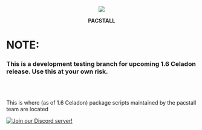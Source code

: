 <p align="center">
<a href="https://github.com/pacstall/pacstall-programs/tree/master/packages"><img src="https://img.shields.io/github/repo-size/pacstall/pacstall-programs?color=G&style=flat-square"></a>

<p align="center"><b>PACSTALL</b></p>

# NOTE: 
### This is a development testing branch for upcoming 1.6 Celadon release. Use this at your own risk.

<br>
<br>

This is where (as of 1.6 Celadon) package scripts maintained by the pacstall team are located

[![Join our Discord server!](https://invidget.switchblade.xyz/yzrjXJV6K8)](https://discord.gg/yzrjXJV6K8)
